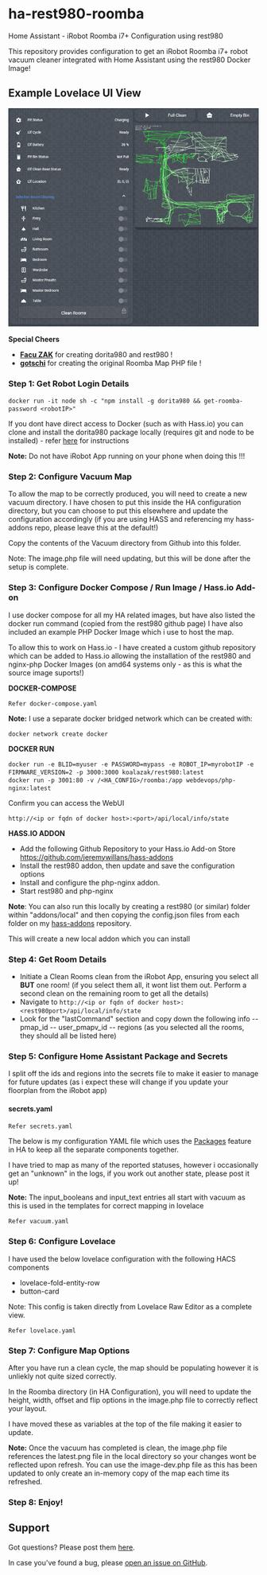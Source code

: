 # ha-rest980-roomba

Home Assistant - iRobot Roomba i7+ Configuration using rest980

This repository provides configuration to get an iRobot Roomba i7+ robot vacuum cleaner integrated with Home Assistant using the rest980 Docker Image!

## Example Lovelace UI View

![Lovelace Example](lovelace_example.png)

**Special Cheers** 
- **[Facu ZAK](https://github.com/koalazak)** for creating dorita980 and rest980 !
- **[gotschi](https://community.home-assistant.io/u/gotschi/summary)** for creating the original Roomba Map PHP file !

### Step 1: Get Robot Login Details

```
docker run -it node sh -c "npm install -g dorita980 && get-roomba-password <robotIP>"
```

If you dont have direct access to Docker (such as with Hass.io) you can clone and install the dorita980 package locally (requires git and node to be installed) - refer [here](https://github.com/koalazak/dorita980#how-to-get-your-usernameblid-and-password) for instructions

**Note:** Do not have iRobot App running on your phone when doing this !!!

### Step 2: Configure Vacuum Map
To allow the map to be correctly produced, you will need to create a new vacuum directory. I have chosen to put this inside the HA configuration directory, but you can choose to put this elsewhere and update the configuration accordingly (if you are using HASS and referencing my hass-addons repo, please leave this at the default!)

Copy the contents of the Vacuum directory from Github into this folder.

Note: The image.php file will need updating, but this will be done after the setup is complete.

### Step 3: Configure Docker Compose / Run Image / Hass.io Add-on
I use docker compose for all my HA related images, but have also listed the docker run command (copied from the rest980 github page)
I have also included an example PHP Docker Image which i use to host the map.

To allow this to work on Hass.io - I have created a custom github repository which can be added to Hass.io allowing the installation of the rest980 and nginx-php Docker Images (on amd64 systems only - as this is what the source image suports!)

**DOCKER-COMPOSE**
```
Refer docker-compose.yaml
```
**Note:** I use a separate docker bridged network which can be created with:
```
docker network create docker
```

**DOCKER RUN**
```
docker run -e BLID=myuser -e PASSWORD=mypass -e ROBOT_IP=myrobotIP -e FIRMWARE_VERSION=2 -p 3000:3000 koalazak/rest980:latest
docker run -p 3001:80 -v /<HA_CONFIG>/roomba:/app webdevops/php-nginx:latest
```

Confirm you can access the WebUI
```
http://<ip or fqdn of docker host>:<port>/api/local/info/state
```
**HASS.IO ADDON**

- Add the following Github Repository to your Hass.io Add-on Store
  https://github.com/jeremywillans/hass-addons
- Install the rest980 addon, then update and save the configuration options 
- Install and configure the php-nginx addon.
- Start rest980 and php-nginx

**Note**: You can also run this locally by creating a rest980 (or similar) folder within "addons/local" and then copying the config.json files from each folder on my [hass-addons](https://github.com/jeremywillans/hass-addons/) repository. 

This will create a new local addon which you can install

### Step 4: Get Room Details

* Initiate a Clean Rooms clean from the iRobot App, ensuring you select all **BUT** one room! (if you select them all, it wont list them out. Perform a second clean on the remaining room to get all the details)
* Navigate to ```http://<ip or fqdn of docker host>:<rest980port>/api/local/info/state```
* Look for the "lastCommand" section and copy down the following info 
-- pmap_id
-- user_pmapv_id
-- regions (as you selected all the rooms, they should all be listed here)

### Step 5: Configure Home Assistant Package and Secrets

I split off the ids and regions into the secrets file to make it easier to manage for future updates (as i expect these will change if you update your floorplan from the iRobot app)

#### secrets.yaml
```
Refer secrets.yaml
```

The below is my configuration YAML file which uses the [Packages](https://www.home-assistant.io/docs/configuration/packages/) feature in HA to keep all the separate components together.

I have tried to map as many of the reported statuses, however i occasionally get an "unknown" in the logs, if you work out another state, please post it up!

**Note:** The input_booleans and input_text entries all start with vacuum as this is used in the templates for correct mapping in lovelace

```
Refer vacuum.yaml
```

### Step 6: Configure Lovelace

I have used the below lovelace configuration with the following HACS components

- lovelace-fold-entity-row
- button-card

Note: This config is taken directly from Lovelace Raw Editor as a complete view.

```
Refer lovelace.yaml
```

### Step 7: Configure Map Options

After you have run a clean cycle, the map should be populating however it is unliekly not quite sized correctly.

In the Roomba directory (in HA Configuration), you will need to update the height, width, offset and flip options in the image.php file to correctly reflect your layout.

I have moved these as variables at the top of the file making it easier to update.

**Note:** Once the vacuum has completed is clean, the image.php file references the latest.png file in the local directory so your changes wont be reflected upon refresh.
You can use the image-dev.php file as this has been updated to only create an in-memory copy of the map each time its refreshed.

### Step 8: Enjoy!

## Support

Got questions? Please post them [here][forum].

In case you've found a bug, please [open an issue on GitHub][issue].

[forum]: https://community.home-assistant.io/t/irobot-roomba-i7-configuration-using-rest980/161175
[issue]: https://github.com/jeremywillans/ha-rest9800-roomba/issues